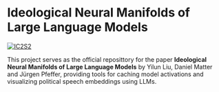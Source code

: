 # Ideological Neural Manifolds of Large Language Models

[![IC2S2](https://img.shields.io/badge/IC2S2-2025-8c1b13.svg)](https://arxiv.org/abs/2311.15983)

This project serves as the official reposittory for the paper **Ideological Neural Manifolds of Large Language Models** by Yilun Liu, Daniel Matter and Jürgen Pfeffer,
providing tools for caching model activations and visualizing political speech embeddings using LLMs.


<!---
## Setup

1. Install dependencies:
   ```bash
   pip install -r requirements.txt
   ```

2. Prepare data and cache activations:
   ```bash
   python -m data.load_dataset
   ```

3. Run visualization:
   ```bash
   python -m data.corpus_based
   ```

## Directory Structure

- `data/` - Data loading, caching, and analysis scripts
- `bak/` - Backup and experimental scripts
- `img/` - Generated images and plots
- `requirements.txt` - Python dependencies
- `.gitignore` - Files and folders to ignore in git

--->
